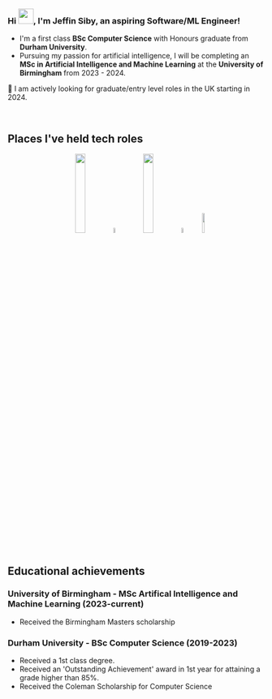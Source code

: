 ### Hi <img src="https://raw.githubusercontent.com/MartinHeinz/MartinHeinz/master/wave.gif" width="30px">, I'm Jeffin Siby, an aspiring Software/ML Engineer!

- I'm a first class **BSc Computer Science** with Honours graduate from **Durham University**.
- Pursuing my passion for artificial intelligence, I will be completing an **MSc in Artificial Intelligence and Machine Learning** at the **University of Birmingham** from 2023 - 2024.

🔭 I am actively looking for graduate/entry level roles in the UK starting in 2024.

<br/>

## Places I've held tech roles
<p align="center" with"=100%">
    <img src="https://logos-download.com/wp-content/uploads/2016/08/Capital_One_logo.png" width="20%"/>
    <img width="5%" src="[https://upload.wikimedia.org/wikipedia/commons/1/1f/Blank_square.svg](https://www.google.com/url?sa=i&url=https%3A%2F%2Fen.wikipedia.org%2Fwiki%2FFile%3ABlank_button.svg&psig=AOvVaw2LPYA2x8K5Ywto1_w_w7Lw&ust=1686853330963000&source=images&cd=vfe&ved=0CBAQjRxqFwoTCMCstb-ww_8CFQAAAAAdAAAAABAP](https://upload.wikimedia.org/wikipedia/en/9/98/Blank_button.svg)"/>
    <img src="https://logos-download.com/wp-content/uploads/2020/06/Durham_University_Logo.png" width="20%"/>
    <img width="5%" src="[https://upload.wikimedia.org/wikipedia/commons/1/1f/Blank_square.svg](https://www.google.com/url?sa=i&url=https%3A%2F%2Fen.wikipedia.org%2Fwiki%2FFile%3ABlank_button.svg&psig=AOvVaw2LPYA2x8K5Ywto1_w_w7Lw&ust=1686853330963000&source=images&cd=vfe&ved=0CBAQjRxqFwoTCMCstb-ww_8CFQAAAAAdAAAAABAP](https://upload.wikimedia.org/wikipedia/en/9/98/Blank_button.svg)"/>
    <img src="https://img.icons8.com/color/96/000000/ibm.png" width="10%"/>
</p>

## Educational achievements
### University of Birmingham - MSc Artifical Intelligence and Machine Learning (2023-current)
- Received the Birmingham Masters scholarship

### Durham University - BSc Computer Science (2019-2023)
- Received a 1st class degree.
- Received an 'Outstanding Achievement' award in 1st year for attaining a grade higher than 85%.
- Received the Coleman Scholarship for Computer Science



<!--
**JeffinSiby/JeffinSiby** is a ✨ _special_ ✨ repository because its `README.md` (this file) appears on your GitHub profile.

Here are some ideas to get you started:

- 🔭 I’m currently working on ...
- 🌱 I’m currently learning ...
- 👯 I’m looking to collaborate on ...
- 🤔 I’m looking for help with ...
- 💬 Ask me about ...
- 📫 How to reach me: ...
- 😄 Pronouns: ...
- ⚡ Fun fact: ...
-->
